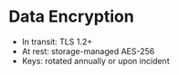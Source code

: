 # Data Encryption
- In transit: TLS 1.2+
- At rest: storage-managed AES-256
- Keys: rotated annually or upon incident
